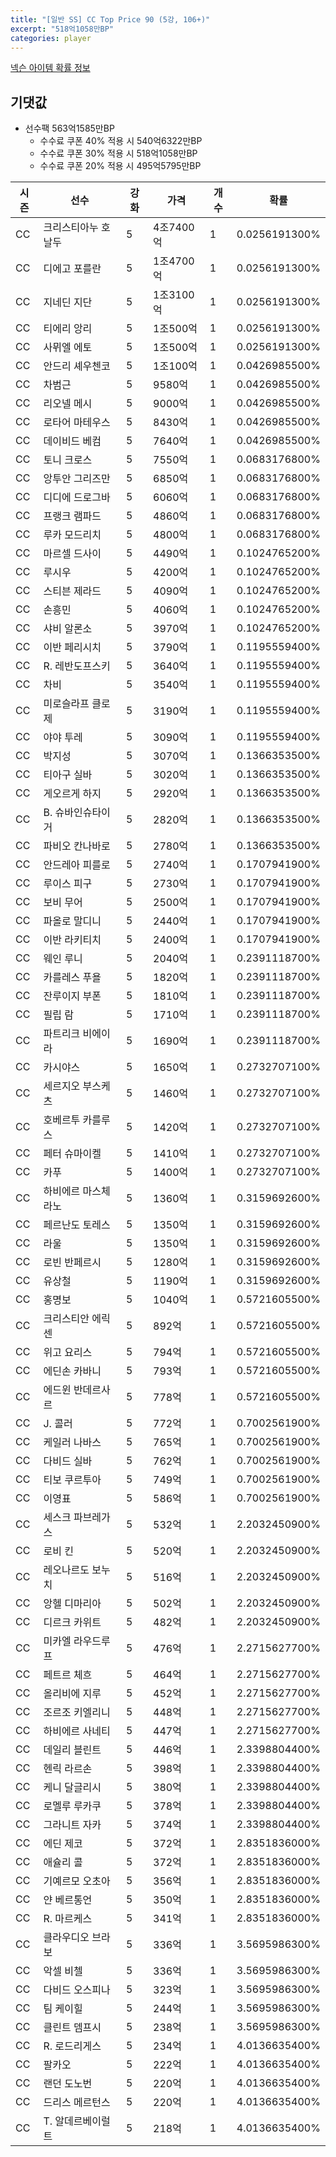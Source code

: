```yaml
---
title: "[일반 SS] CC Top Price 90 (5강, 106+)"
excerpt: "518억1058만BP"
categories: player
---
```

[넥슨 아이템 확률 정보](http://iteminfo.nexon.com/probability/fo4?sn=7401)

## 기댓값
  - 선수팩 563억1585만BP
    - 수수료 쿠폰 40% 적용 시 540억6322만BP
    - 수수료 쿠폰 30% 적용 시 518억1058만BP
    - 수수료 쿠폰 20% 적용 시 495억5795만BP


|시즌|선수|강화|가격|개수|확률|
|---|---|---|---|---|---|
|CC|크리스티아누 호날두|5|4조7400억|1|0.0256191300%|
|CC|디에고 포를란|5|1조4700억|1|0.0256191300%|
|CC|지네딘 지단|5|1조3100억|1|0.0256191300%|
|CC|티에리 앙리|5|1조500억|1|0.0256191300%|
|CC|사뮈엘 에토|5|1조500억|1|0.0256191300%|
|CC|안드리 셰우첸코|5|1조100억|1|0.0426985500%|
|CC|차범근|5|9580억|1|0.0426985500%|
|CC|리오넬 메시|5|9000억|1|0.0426985500%|
|CC|로타어 마테우스|5|8430억|1|0.0426985500%|
|CC|데이비드 베컴|5|7640억|1|0.0426985500%|
|CC|토니 크로스|5|7550억|1|0.0683176800%|
|CC|앙투안 그리즈만|5|6850억|1|0.0683176800%|
|CC|디디에 드로그바|5|6060억|1|0.0683176800%|
|CC|프랭크 램파드|5|4860억|1|0.0683176800%|
|CC|루카 모드리치|5|4800억|1|0.0683176800%|
|CC|마르셀 드사이|5|4490억|1|0.1024765200%|
|CC|루시우|5|4200억|1|0.1024765200%|
|CC|스티븐 제라드|5|4090억|1|0.1024765200%|
|CC|손흥민|5|4060억|1|0.1024765200%|
|CC|샤비 알론소|5|3970억|1|0.1024765200%|
|CC|이반 페리시치|5|3790억|1|0.1195559400%|
|CC|R. 레반도프스키|5|3640억|1|0.1195559400%|
|CC|차비|5|3540억|1|0.1195559400%|
|CC|미로슬라프 클로제|5|3190억|1|0.1195559400%|
|CC|야야 투레|5|3090억|1|0.1195559400%|
|CC|박지성|5|3070억|1|0.1366353500%|
|CC|티아구 실바|5|3020억|1|0.1366353500%|
|CC|게오르게 하지|5|2920억|1|0.1366353500%|
|CC|B. 슈바인슈타이거|5|2820억|1|0.1366353500%|
|CC|파비오 칸나바로|5|2780억|1|0.1366353500%|
|CC|안드레아 피를로|5|2740억|1|0.1707941900%|
|CC|루이스 피구|5|2730억|1|0.1707941900%|
|CC|보비 무어|5|2500억|1|0.1707941900%|
|CC|파올로 말디니|5|2440억|1|0.1707941900%|
|CC|이반 라키티치|5|2400억|1|0.1707941900%|
|CC|웨인 루니|5|2040억|1|0.2391118700%|
|CC|카를레스 푸욜|5|1820억|1|0.2391118700%|
|CC|잔루이지 부폰|5|1810억|1|0.2391118700%|
|CC|필립 람|5|1710억|1|0.2391118700%|
|CC|파트리크 비에이라|5|1690억|1|0.2391118700%|
|CC|카시야스|5|1650억|1|0.2732707100%|
|CC|세르지오 부스케츠|5|1460억|1|0.2732707100%|
|CC|호베르투 카를루스|5|1420억|1|0.2732707100%|
|CC|페터 슈마이켈|5|1410억|1|0.2732707100%|
|CC|카푸|5|1400억|1|0.2732707100%|
|CC|하비에르 마스체라노|5|1360억|1|0.3159692600%|
|CC|페르난도 토레스|5|1350억|1|0.3159692600%|
|CC|라울|5|1350억|1|0.3159692600%|
|CC|로빈 반페르시|5|1280억|1|0.3159692600%|
|CC|유상철|5|1190억|1|0.3159692600%|
|CC|홍명보|5|1040억|1|0.5721605500%|
|CC|크리스티안 에릭센|5|892억|1|0.5721605500%|
|CC|위고 요리스|5|794억|1|0.5721605500%|
|CC|에딘손 카바니|5|793억|1|0.5721605500%|
|CC|에드윈 반데르사르|5|778억|1|0.5721605500%|
|CC|J. 콜러|5|772억|1|0.7002561900%|
|CC|케일러 나바스|5|765억|1|0.7002561900%|
|CC|다비드 실바|5|762억|1|0.7002561900%|
|CC|티보 쿠르투아|5|749억|1|0.7002561900%|
|CC|이영표|5|586억|1|0.7002561900%|
|CC|세스크 파브레가스|5|532억|1|2.2032450900%|
|CC|로비 킨|5|520억|1|2.2032450900%|
|CC|레오나르도 보누치|5|516억|1|2.2032450900%|
|CC|앙헬 디마리아|5|502억|1|2.2032450900%|
|CC|디르크 카위트|5|482억|1|2.2032450900%|
|CC|미카엘 라우드루프|5|476억|1|2.2715627700%|
|CC|페트르 체흐|5|464억|1|2.2715627700%|
|CC|올리비에 지루|5|452억|1|2.2715627700%|
|CC|조르조 키엘리니|5|448억|1|2.2715627700%|
|CC|하비에르 사네티|5|447억|1|2.2715627700%|
|CC|데일리 블린트|5|446억|1|2.3398804400%|
|CC|헨릭 라르손|5|398억|1|2.3398804400%|
|CC|케니 달글리시|5|380억|1|2.3398804400%|
|CC|로멜루 루카쿠|5|378억|1|2.3398804400%|
|CC|그라니트 자카|5|374억|1|2.3398804400%|
|CC|에딘 제코|5|372억|1|2.8351836000%|
|CC|애슐리 콜|5|372억|1|2.8351836000%|
|CC|기예르모 오초아|5|356억|1|2.8351836000%|
|CC|얀 베르통언|5|350억|1|2.8351836000%|
|CC|R. 마르케스|5|341억|1|2.8351836000%|
|CC|클라우디오 브라보|5|336억|1|3.5695986300%|
|CC|악셀 비첼|5|336억|1|3.5695986300%|
|CC|다비드 오스피나|5|323억|1|3.5695986300%|
|CC|팀 케이힐|5|244억|1|3.5695986300%|
|CC|클린트 뎀프시|5|238억|1|3.5695986300%|
|CC|R. 로드리게스|5|234억|1|4.0136635400%|
|CC|팔카오|5|222억|1|4.0136635400%|
|CC|랜던 도노번|5|220억|1|4.0136635400%|
|CC|드리스 메르턴스|5|220억|1|4.0136635400%|
|CC|T. 알데르베이럴트|5|218억|1|4.0136635400%|
